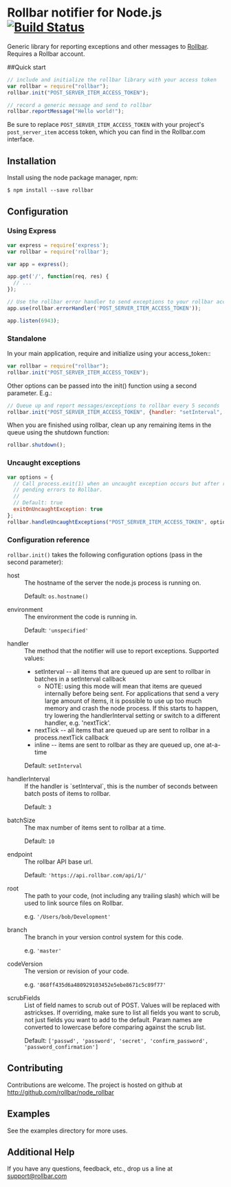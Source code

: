 # Rollbar notifier for Node.js [![Build Status](https://secure.travis-ci.org/rollbar/node_rollbar.png?branch=master)](https://travis-ci.org/rollbar/node_rollbar)

<!-- RemoveNext -->
Generic library for reporting exceptions and other messages to [Rollbar](https://rollbar.com). Requires a Rollbar account.

<!-- Sub:[TOC] -->

##Quick start

```js
// include and initialize the rollbar library with your access token
var rollbar = require("rollbar");
rollbar.init("POST_SERVER_ITEM_ACCESS_TOKEN");

// record a generic message and send to rollbar
rollbar.reportMessage("Hello world!");
```

<!-- RemoveNextIfProject -->
Be sure to replace ```POST_SERVER_ITEM_ACCESS_TOKEN``` with your project's ```post_server_item``` access token, which you can find in the Rollbar.com interface.

## Installation

Install using the node package manager, npm:

    $ npm install --save rollbar


## Configuration

### Using Express

```js
var express = require('express');
var rollbar = require('rollbar');

var app = express();

app.get('/', function(req, res) {
  // ...
});

// Use the rollbar error handler to send exceptions to your rollbar account
app.use(rollbar.errorHandler('POST_SERVER_ITEM_ACCESS_TOKEN'));

app.listen(6943);
```


### Standalone

In your main application, require and initialize using your access_token::

```js
var rollbar = require("rollbar");
rollbar.init("POST_SERVER_ITEM_ACCESS_TOKEN");
```
    
Other options can be passed into the init() function using a second parameter. E.g.:

```js
// Queue up and report messages/exceptions to rollbar every 5 seconds
rollbar.init("POST_SERVER_ITEM_ACCESS_TOKEN", {handler: "setInterval", handlerInterval: 5});
```

When you are finished using rollbar, clean up any remaining items in the queue using the shutdown function:

```js
rollbar.shutdown();
```


### Uncaught exceptions

```js
var options = {
  // Call process.exit(1) when an uncaught exception occurs but after reporting all
  // pending errors to Rollbar.
  //
  // Default: true
  exitOnUncaughtException: true
};
rollbar.handleUncaughtExceptions("POST_SERVER_ITEM_ACCESS_TOKEN", options);
```


### Configuration reference

`rollbar.init()` takes the following configuration options (pass in the second parameter):

  <dl>
  <dt>host</dt>
  <dd>The hostname of the server the node.js process is running on.

Default: `os.hostname()`
  </dd>
  
  <dt>environment</dt>
  <dd>The environment the code is running in.

Default: `'unspecified'`
  </dd>
  
  <dt>handler</dt>
  <dd>The method that the notifier will use to report exceptions.
  Supported values:

- setInterval -- all items that are queued up are sent to rollbar in batches in a setInterval callback
  - NOTE: using this mode will mean that items are queued internally before being sent. For applications that send a very large amount of items, it is possible to use up too much memory and crash the node process. If this starts to happen, try lowering the handlerInterval setting or switch to a different handler, e.g. 'nextTick'.
- nextTick -- all items that are queued up are sent to rollbar in a process.nextTick callback
- inline -- items are sent to rollbar as they are queued up, one at-a-time

Default: `setInterval`
  </dd>
  
  <dt>handlerInterval</dt>
  <dd>If the handler is `setInterval`, this is the number of seconds between batch posts of items to rollbar.

Default: `3`
  </dd>
  
  <dt>batchSize</dt>
  <dd>The max number of items sent to rollbar at a time.

Default: `10`
  </dd>
  
  <dt>endpoint</dt>
  <dd>The rollbar API base url.

Default: `'https://api.rollbar.com/api/1/'`
  </dd>
  
  <dt>root</dt>
  <dd>The path to your code, (not including any trailing slash) which will be used to link source files on Rollbar.

e.g. `'/Users/bob/Development'`
  </dd>
  
  <dt>branch</dt>
  <dd>The branch in your version control system for this code.

e.g. `'master'`
  </dd>
  
  <dt>codeVersion</dt>
  <dd>The version or revision of your code.

e.g. `'868ff435d6a480929103452e5ebe8671c5c89f77'`
  </dd>
  
  <dt>scrubFields</dt>
  <dd>List of field names to scrub out of POST. Values will be replaced with astrickses. If overriding, make sure to list all fields you want to scrub, not just fields you want to add to the default. Param names are converted to lowercase before comparing against the scrub list.

Default: `['passwd', 'password', 'secret', 'confirm_password', 'password_confirmation']`
  </dd>
  </dl>

## Contributing

Contributions are welcome. The project is hosted on github at http://github.com/rollbar/node_rollbar


## Examples

See the examples directory for more uses.


## Additional Help
If you have any questions, feedback, etc., drop us a line at support@rollbar.com

